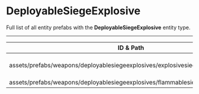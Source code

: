 # DeployableSiegeExplosive
Full list of all <Badge type="warning" text="2"/> entity prefabs with the **DeployableSiegeExplosive** entity type.

---
| ID & Path |
| --- |
| <a href="#2730518698"><Badge id="2730518698" type="tip" text="#"/></a> <Badge type="tip" text="2730518698"/> <Badge type="info" text="Construction"/> <Badge type="info" text="Deployable"/> <Badge type="info" text="DeployableDecay"/> <Badge type="info" text="EntityFlag_Toggle"/> <Badge type="info" text="GroundWatch"/> <br> assets/prefabs/weapons/deployablesiegeexplosives/explosivesiegedeployable.prefab |
| <a href="#3599700023"><Badge id="3599700023" type="tip" text="#"/></a> <Badge type="tip" text="3599700023"/> <Badge type="info" text="Construction"/> <Badge type="info" text="Deployable"/> <Badge type="info" text="DeployableDecay"/> <Badge type="info" text="EntityFlag_Toggle"/> <Badge type="info" text="GroundWatch"/> <br> assets/prefabs/weapons/deployablesiegeexplosives/flammablesiegedeployable.prefab |
